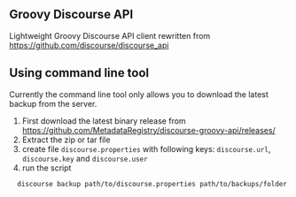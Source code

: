 Groovy Discourse API
-------------------------------

Lightweight Groovy Discourse API client rewritten from https://github.com/discourse/discourse_api
 
 
## Using command line tool

Currently the command line tool only allows you to download the latest backup from the server.

  1. First download the latest binary release from https://github.com/MetadataRegistry/discourse-groovy-api/releases/
  2. Extract the zip or tar file
  3. create file `discourse.properties` with following keys: `discourse.url`, `discourse.key` and `discourse.user`
  4. run the script
  
  ```
    discourse backup path/to/discourse.properties path/to/backups/folder
  ```
  